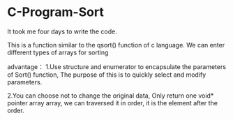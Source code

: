 # C-Program-Sort

It took me four days to write the code.

This is a function similar to the qsort() function of c language. We can enter different types of arrays for sorting

advantage：
1.Use structure and enumerator to encapsulate the parameters of Sort() function, The purpose of this is to quickly select and modify parameters.

2.You can choose not to change the original data, Only return one void* pointer array array, we can traversed it in order, it is the element after the order.
